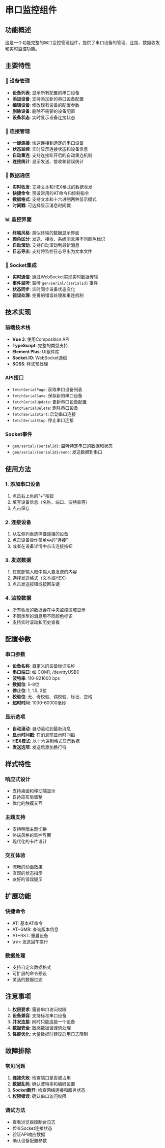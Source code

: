 # 串口监控组件

## 功能概述

这是一个功能完整的串口监控管理组件，提供了串口设备的管理、连接、数据收发和实时监控功能。

## 主要特性

### 🔧 设备管理
- **设备列表**: 显示所有配置的串口设备
- **添加设备**: 支持添加新的串口设备配置
- **编辑设备**: 修改现有设备的配置参数
- **删除设备**: 删除不需要的设备配置
- **设备状态**: 实时显示设备连接状态

### 📡 连接管理
- **一键连接**: 快速连接到选定的串口设备
- **状态监控**: 实时显示连接状态和设备信息
- **自动重连**: 支持连接断开后的自动重连机制
- **连接统计**: 显示发送、接收和错误统计

### 💬 数据通信
- **实时收发**: 支持文本和HEX格式的数据收发
- **快捷命令**: 预设常用的AT命令和控制指令
- **数据格式**: 支持文本和十六进制两种显示模式
- **时间戳**: 可选择显示消息时间戳

### 📊 监控界面
- **终端风格**: 类似终端的数据显示界面
- **颜色区分**: 发送、接收、系统消息用不同颜色标识
- **自动滚动**: 支持自动滚动到最新消息
- **日志导出**: 支持将监控日志导出为文本文件

### 🔌 Socket集成
- **实时通信**: 通过WebSocket实现实时数据传输
- **事件监听**: 监听 `gen/serial/{serialId}` 事件
- **状态同步**: 实时同步设备状态变化
- **错误处理**: 完善的错误处理和重连机制

## 技术实现

### 前端技术栈
- **Vue 3**: 使用Composition API
- **TypeScript**: 完整的类型支持
- **Element Plus**: UI组件库
- **Socket.IO**: WebSocket通信
- **SCSS**: 样式预处理

### API接口
- `fetchSerialPage`: 获取串口设备列表
- `fetchSerialSave`: 保存新的串口设备
- `fetchSerialUpdate`: 更新串口设备配置
- `fetchSerialDelete`: 删除串口设备
- `fetchSerialStart`: 启动串口连接
- `fetchSerialStop`: 停止串口连接

### Socket事件
- `gen/serial/{serialId}`: 监听特定串口的数据和状态
- `gen/serial/{serialId}/send`: 发送数据到串口

## 使用方法

### 1. 添加串口设备
1. 点击右上角的"+"按钮
2. 填写设备信息（名称、端口、波特率等）
3. 点击保存

### 2. 连接设备
1. 从左侧列表选择要连接的设备
2. 点击设备操作菜单中的"连接"
3. 或者在设备详情中点击连接按钮

### 3. 发送数据
1. 在底部输入框中输入要发送的内容
2. 选择发送格式（文本或HEX）
3. 点击发送按钮或按回车键

### 4. 监控数据
- 所有收发的数据会在中央监控区域显示
- 不同类型的消息用不同颜色标识
- 支持实时滚动和历史查看

## 配置参数

### 串口参数
- **设备名称**: 自定义的设备标识名称
- **串口端口**: 如 COM1, /dev/ttyUSB0
- **波特率**: 110-921600 bps
- **数据位**: 5-8位
- **停止位**: 1, 1.5, 2位
- **校验位**: 无、奇校验、偶校验、标记、空格
- **超时时间**: 1000-60000毫秒

### 显示选项
- **自动滚动**: 自动滚动到最新消息
- **显示时间戳**: 在消息前显示时间戳
- **HEX模式**: 以十六进制格式显示数据
- **发送选项**: 发送后添加换行符

## 样式特性

### 响应式设计
- 支持桌面和移动端显示
- 自适应布局调整
- 优化的触摸交互

### 主题支持
- 支持明暗主题切换
- 终端风格的监控界面
- 现代化的卡片设计

### 交互体验
- 流畅的动画效果
- 直观的状态指示
- 友好的错误提示

## 扩展功能

### 快捷命令
- AT: 基本AT命令
- AT+GMR: 查询版本信息
- AT+RST: 重启设备
- \r\n: 发送回车换行

### 数据处理
- 支持自定义数据格式
- 可扩展的命令预设
- 灵活的数据过滤

## 注意事项

1. **权限要求**: 需要串口访问权限
2. **设备兼容**: 支持标准串口设备
3. **并发连接**: 同时只能连接一个设备
4. **数据安全**: 敏感数据请谨慎处理
5. **性能优化**: 大量数据时建议启用日志限制

## 故障排除

### 常见问题
1. **连接失败**: 检查端口是否被占用
2. **数据乱码**: 确认波特率和编码设置
3. **Socket断开**: 检查网络连接和服务状态
4. **权限错误**: 确认串口访问权限

### 调试方法
- 查看浏览器控制台日志
- 检查Socket连接状态
- 验证API响应数据
- 确认设备配置参数
